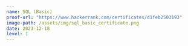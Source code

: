 ```yaml
---
name: SQL (Basic)
proof-url: "https://www.hackerrank.com/certificates/d1feb2503193"
image-path: /assets/img/sql_basic_certificate.png
date: 2023-12-18
level: 1
---
```

